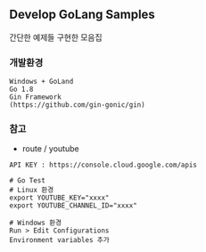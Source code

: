 ## Develop GoLang Samples
간단한 예제들 구현한 모음집

### 개발환경
```shell
Windows + GoLand
Go 1.8
Gin Framework
(https://github.com/gin-gonic/gin)
```

### 참고
* route / youtube 
```shell
API KEY : https://console.cloud.google.com/apis

# Go Test
# Linux 환경
export YOUTUBE_KEY="xxxx"
export YOUTUBE_CHANNEL_ID="xxxx"

# Windows 환경
Run > Edit Configurations
Environment variables 추가
```